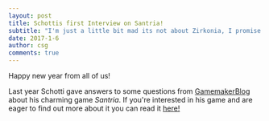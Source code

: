 ```yaml
---
layout: post
title: Schottis first Interview on Santria!
subtitle: "I'm just a little bit mad its not about Zirkonia, I promise!"
date: 2017-1-6
author: csg
comments: true
---
```


Happy new year from all of us!

Last year Schotti gave answers to some questions from [GamemakerBlog](http://gamemakerblog.com) about his charming game *Santria*. If you're interested
in his game and are eager to find out more about it you can read it [here!](http://gamemakerblog.com/2017/01/05/indie-insight-santria/)

 







